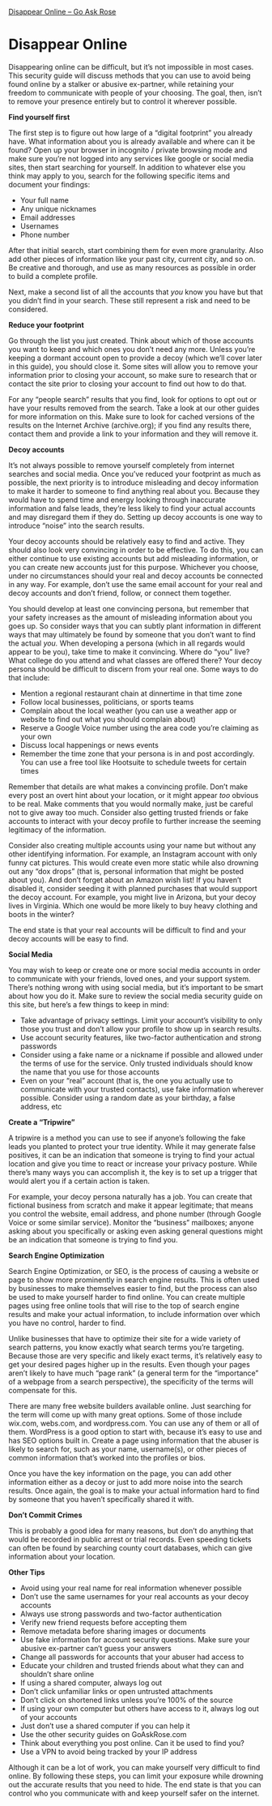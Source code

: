 [Disappear Online – Go Ask Rose](https://goaskrose.com/guide-disappear-online/)
# Disappear Online

Disappearing online can be difficult, but it’s not impossible in most cases. This security guide will discuss methods that you can use to avoid being found online by a stalker or abusive ex-partner, while retaining your freedom to communicate with people of your choosing. The goal, then, isn’t to remove your presence entirely but to control it wherever possible.

**Find yourself first**

The first step is to figure out how large of a “digital footprint” you already have. What information about you is already available and where can it be found? Open up your browser in incognito / private browsing mode and make sure you’re not logged into any services like google or social media sites, then start searching for yourself. In addition to whatever else you think may apply to you, search for the following specific items and document your findings:

-   Your full name
-   Any unique nicknames
-   Email addresses
-   Usernames
-   Phone number

After that initial search, start combining them for even more granularity. Also add other pieces of information like your past city, current city, and so on. Be creative and thorough, and use as many resources as possible in order to build a complete profile.

Next, make a second list of all the accounts that _you_ know you have but that you didn’t find in your search. These still represent a risk and need to be considered.

**Reduce your footprint**

Go through the list you just created. Think about which of those accounts you want to keep and which ones you don’t need any more. Unless you’re keeping a dormant account open to provide a decoy (which we’ll cover later in this guide), you should close it. Some sites will allow you to remove your information prior to closing your account, so make sure to research that or contact the site prior to closing your account to find out how to do that.

For any “people search” results that you find, look for options to opt out or have your results removed from the search. Take a look at our other guides for more information on this. Make sure to look for cached versions of the results on the Internet Archive (archive.org); if you find any results there, contact them and provide a link to your information and they will remove it.

**Decoy accounts**

It’s not always possible to remove yourself completely from internet searches and social media. Once you’ve reduced your footprint as much as possible, the next priority is to introduce misleading and decoy information to make it harder to someone to find anything real about you. Because they would have to spend time and energy looking through inaccurate information and false leads, they’re less likely to find your actual accounts and may disregard them if they do. Setting up decoy accounts is one way to introduce “noise” into the search results.

Your decoy accounts should be relatively easy to find and active. They should also look very convincing in order to be effective. To do this, you can either continue to use existing accounts but add misleading information, or you can create new accounts just for this purpose. Whichever you choose, under no circumstances should your real and decoy accounts be connected in any way. For example, don’t use the same email account for your real and decoy accounts and don’t friend, follow, or connect them together.

You should develop at least one convincing persona, but remember that your safety increases as the amount of misleading information about you goes up. So consider ways that you can subtly plant information in different ways that may ultimately be found by someone that you don’t want to find the actual _you._ When developing a persona (which in all regards would appear to be you), take time to make it convincing. Where do “you” live? What college do you attend and what classes are offered there? Your decoy persona should be difficult to discern from your real one. Some ways to do that include:

-   Mention a regional restaurant chain at dinnertime in that time zone
-   Follow local businesses, politicians, or sports teams
-   Complain about the local weather (you can use a weather app or website to find out what you should complain about)
-   Reserve a Google Voice number using the area code you’re claiming as your own
-   Discuss local happenings or news events
-   Remember the time zone that your persona is in and post accordingly. You can use a free tool like Hootsuite to schedule tweets for certain times

Remember that details are what makes a convincing profile. Don’t make every post an overt hint about your location, or it might appear _too_ obvious to be real. Make comments that you would normally make, just be careful not to give away too much. Consider also getting trusted friends or fake accounts to interact with your decoy profile to further increase the seeming legitimacy of the information.

Consider also creating multiple accounts using your name but without any other identifying information. For example, an Instagram account with only funny cat pictures. This would create even more static while also drowning out any “dox drops” (that is, personal information that might be posted about you). And don’t forget about an Amazon wish list! If you haven’t disabled it, consider seeding it with planned purchases that would support the decoy account. For example, you might live in Arizona, but your decoy lives in Virginia. Which one would be more likely to buy heavy clothing and boots in the winter?

The end state is that your real accounts will be difficult to find and your decoy accounts will be easy to find.

**Social Media**

You may wish to keep or create one or more social media accounts in order to communicate with your friends, loved ones, and your support system. There’s nothing wrong with using social media, but it’s important to be smart about how you do it. Make sure to review the social media security guide on this site, but here’s a few things to keep in mind:

-   Take advantage of privacy settings. Limit your account’s visibility to only those you trust and don’t allow your profile to show up in search results.
-   Use account security features, like two-factor authentication and strong passwords
-   Consider using a fake name or a nickname if possible and allowed under the terms of use for the service. Only trusted individuals should know the name that you use for those accounts
-   Even on your “real” account (that is, the one you actually use to communicate with your trusted contacts), use fake information wherever possible. Consider using a random date as your birthday, a false address, etc

**Create a “Tripwire”**

A tripwire is a method you can use to see if anyone’s following the fake leads you planted to protect your true identity. While it may generate false positives, it can be an indication that someone is trying to find your actual location and give you time to react or increase your privacy posture. While there’s many ways you can accomplish it, the key is to set up a trigger that would alert you if a certain action is taken.

For example, your decoy persona naturally has a job. You can create that fictional business from scratch and make it appear legitimate; that means you control the website, email address, and phone number (through Google Voice or some similar service). Monitor the “business” mailboxes; anyone asking about you specifically or asking even asking general questions might be an indication that someone is trying to find you.

**Search Engine Optimization**

Search Engine Optimization, or SEO, is the process of causing a website or page to show more prominently in search engine results. This is often used by businesses to make themselves easier to find, but the process can also be used to make yourself harder to find online. You can create multiple pages using free online tools that will rise to the top of search engine results and make your actual information, to include information over which you have no control, harder to find.

Unlike businesses that have to optimize their site for a wide variety of search patterns, you know exactly what search terms you’re targeting. Because those are very specific and likely exact terms, it’s relatively easy to get your desired pages higher up in the results. Even though your pages aren’t likely to have much “page rank” (a general term for the “importance” of a webpage from a search perspective), the specificity of the terms will compensate for this.

There are many free website builders available online. Just searching for the term will come up with many great options. Some of those include wix.com, webs.com, and wordpress.com. You can use any of them or all of them. WordPress is a good option to start with, because it’s easy to use and has SEO options built in. Create a page using information that the abuser is likely to search for, such as your name, username(s), or other pieces of common information that’s worked into the profiles or bios.

Once you have the key information on the page, you can add other information either as a decoy or just to add more noise into the search results. Once again, the goal is to make your actual information hard to find by someone that you haven’t specifically shared it with.

**Don’t Commit Crimes**

This is probably a good idea for many reasons, but don’t do anything that would be recorded in public arrest or trial records. Even speeding tickets can often be found by searching county court databases, which can give information about your location.

**Other Tips**

-   Avoid using your real name for real information whenever possible
-   Don’t use the same usernames for your real accounts as your decoy accounts
-   Always use strong passwords and two-factor authentication
-   Verify new friend requests before accepting them
-   Remove metadata before sharing images or documents
-   Use fake information for account security questions. Make sure your abusive ex-partner can’t guess your answers
-   Change all passwords for accounts that your abuser had access to
-   Educate your children and trusted friends about what they can and shouldn’t share online
-   If using a shared computer, always log out
-   Don’t click unfamiliar links or open untrusted attachments
-   Don’t click on shortened links unless you’re 100% of the source
-   If using your own computer but others have access to it, always log out of your accounts
-   Just don’t use a shared computer if you can help it
-   Use the other security guides on GoAskRose.com
-   Think about everything you post online. Can it be used to find you?
-   Use a VPN to avoid being tracked by your IP address

Although it can be a lot of work, you can make yourself very difficult to find online. By following these steps, you can limit your exposure while drowning out the accurate results that you need to hide. The end state is that you can control who you communicate with and keep yourself safer on the internet.